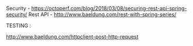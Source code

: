 Security - https://octoperf.com/blog/2018/03/08/securing-rest-api-spring-security/
Rest API - http://www.baeldung.com/rest-with-spring-series/

TESTING :

http://www.baeldung.com/httpclient-post-http-request